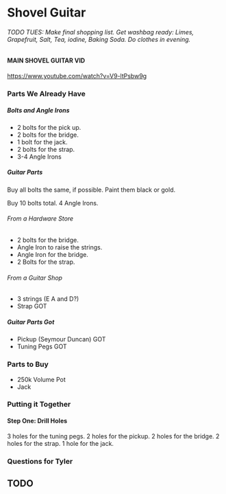 # Shovel Guitar

###### TODO TUES: Make final shopping list. Get washbag ready: Limes, Grapefruit, Salt, Tea, iodine, Baking Soda. Do clothes in evening. 

#### MAIN SHOVEL GUITAR VID

https://www.youtube.com/watch?v=V9-ltPsbw9g

### Parts We Already Have

##### Bolts and Angle Irons

- 2 bolts for the pick up.
- 2 bolts for the bridge.
- 1 bolt for the jack.
- 2 bolts for the strap.
- 3-4 Angle Irons


##### Guitar Parts

Buy all bolts the same, if possible. Paint them black or gold. 

Buy 10 bolts total.
4 Angle Irons. 

###### From a Hardware Store

- 2 bolts for the bridge.
- Angle Iron to raise the strings.
- Angle Iron for the bridge.
- 2 Bolts for the strap.

###### From a Guitar Shop

- 3 strings (E A and D?)
- Strap GOT

##### Guitar Parts Got

- Pickup (Seymour Duncan) GOT
- Tuning Pegs GOT
 

### Parts to Buy

- 250k Volume Pot
- Jack

### Putting it Together

#### Step One: Drill Holes

3 holes for the tuning pegs.
2 holes for the pickup.
2 holes for the bridge.
2 holes for the strap.
1 hole for the jack.



### Questions for Tyler


## TODO

  

